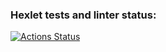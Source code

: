 ### Hexlet tests and linter status:
[![Actions Status](https://github.com/JavierQuinan/fullstack-javascript-project-138/actions/workflows/hexlet-check.yml/badge.svg)](https://github.com/JavierQuinan/fullstack-javascript-project-138/actions)